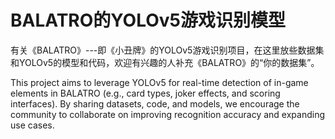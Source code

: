 # BALATRO的YOLOv5游戏识别模型

有关《BALATRO》---即《小丑牌》的YOLOv5游戏识别项目，在这里放些数据集和YOLOv5的模型和代码，欢迎有兴趣的人补充《BALATRO》的“你的数据集”。


This project aims to leverage ​YOLOv5​ for real-time detection of in-game elements in BALATRO (e.g., card types, joker effects, and scoring interfaces). By sharing datasets, code, and models, we encourage the community to collaborate on improving recognition accuracy and expanding use cases.
